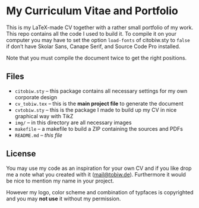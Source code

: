 # My Curriculum Vitae and Portfolio  



This is my LaTeX-made CV together with a rather small portfolio of my work. This repo contains all the code I used to build it. To compile it on your computer you may have to set the option `load-fonts` of citobiw.sty to `false` if don’t have Skolar Sans, Canape Serif, and Source Code Pro installed.

Note that you must compile the document twice to get the right positions.



## Files

- `citobiw.sty` – this package contains all necessary settings for my own corporate design
- `cv_tobiw.tex` – this is the **main project file** to generate the document
- `cvtobiw.sty` – this is the package I made to build up my CV in nice graphical way with TikZ
- `img/` – in this directory are all necessary images
- `makefile` – a makefile to build a ZIP containing the sources and PDFs
- `README.md` – _this file_



## License

You may use my code as an inspiration for your own CV and if you like drop me a note what you created with it (<mail@tobiw.de>). Furthermore it would be nice to mention my name in your project.

However my logo, color scheme and combination of typfaces is copyrighted and you may **not use** it without my permission.